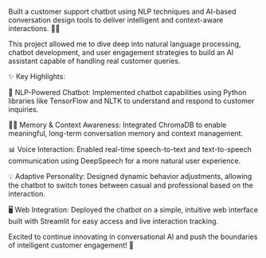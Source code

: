 Built a customer support chatbot using NLP techniques and AI-based conversation design tools to deliver intelligent and context-aware interactions. 🤖✨

This project allowed me to dive deep into natural language processing, chatbot development, and user engagement strategies to build an AI assistant capable of handling real customer queries.

✨ Key Highlights:

🎯 NLP-Powered Chatbot: Implemented chatbot capabilities using Python libraries like TensorFlow and NLTK to understand and respond to customer inquiries.

🧑‍💻 Memory & Context Awareness: Integrated ChromaDB to enable meaningful, long-term conversation memory and context management.

📊 Voice Interaction: Enabled real-time speech-to-text and text-to-speech communication using DeepSpeech for a more natural user experience.

💡 Adaptive Personality: Designed dynamic behavior adjustments, allowing the chatbot to switch tones between casual and professional based on the interaction.

🖥️ Web Integration: Deployed the chatbot on a simple, intuitive web interface built with Streamlit for easy access and live interaction tracking.

Excited to continue innovating in conversational AI and push the boundaries of intelligent customer engagement! 🚀
